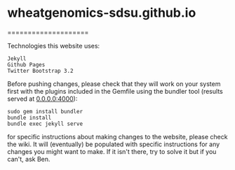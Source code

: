 # wheatgenomics-sdsu.github.io
====================

Technologies this website uses:  

    Jekyll  
    Github Pages  
    Twitter Bootstrap 3.2  

Before pushing changes, please check that they will work on your system first with the plugins included in the Gemfile using the bundler tool (results served at [0.0.0.0:4000](0.0.0.0:4000)):

    sudo gem install bundler
    bundle install
    bundle exec jekyll serve
    
for specific instructions about making changes to the website, please check the wiki. It will (eventually) be populated with specific instructions for any changes you might want to make. If it isn't there, try to solve it but if you can't, ask Ben.
